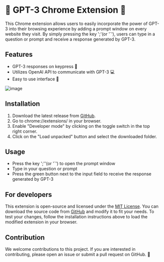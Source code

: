# 🤖 GPT-3 Chrome Extension 🔑

This Chrome extension allows users to easily incorporate the power of GPT-3 into their browsing experience by adding a prompt window on every website they visit. By simply pressing the key ';'(or '`'), users can type in a question or prompt and receive a response generated by GPT-3. 

## Features
- GPT-3 responses on keypress 📝
- Utilizes OpenAI API to communicate with GPT-3 💻
- Easy to use interface 🚀

![image](https://imgur.com/BLkdDl9.png)

## Installation
1. Download the latest release from [GitHub](https://github.com/username/gpt-3-chrome-extension/releases).
2. Go to chrome://extensions/ in your browser.
3. Enable "Developer mode" by clicking on the toggle switch in the top right corner.
4. Click on the "Load unpacked" button and select the downloaded folder.

## Usage
- Press the key ';''(or '`') to open the prompt window
- Type in your question or prompt
- Press the green button next to the input field to receive the response generated by GPT-3

## For developers
This extension is open-source and licensed under the [MIT License](https://opensource.org/licenses/MIT). You can download the source code from [GitHub](https://github.com/OldisekT/chat-gpt-in-browser) and modify it to fit your needs. To test your changes, follow the installation instructions above to load the modified extension in your browser.

## Contribution
We welcome contributions to this project. If you are interested in contributing, please open an issue or submit a pull request on GitHub. 🙌

